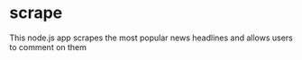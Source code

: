 # scrape
This node.js app scrapes the most popular news headlines and allows users to comment on them
